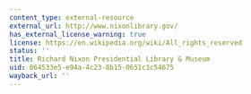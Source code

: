 ```yaml
---
content_type: external-resource
external_url: http://www.nixonlibrary.gov/
has_external_license_warning: true
license: https://en.wikipedia.org/wiki/All_rights_reserved
status: ''
title: Richard Nixon Presidential Library & Museum
uid: 064533e5-e94a-4c23-8b15-0651c1c54675
wayback_url: ''
---
```


